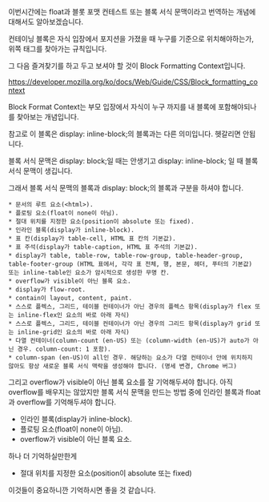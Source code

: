 이번시간에는 float과 블롯 포맷 컨테스트 또는 블록 서식 문맥이라고 번역하는 개념에 대해서도 알아보겠습니다.

컨테이닝 블록은 자식 입장에서 포지션을 가졌을 때 누구를 기준으로 위치해야하는가, 위쪽 태그를 찾아가는 규칙입니다.

그 다음 즐겨찾기를 하고 두고 보셔야 할 것이 Block Formatting Context입니다.

https://developer.mozilla.org/ko/docs/Web/Guide/CSS/Block_formatting_context

Block Format Context는 부모 입장에서 자식이 누구 까지를 내 블록에 포함해야되나를 찾아보는 개념입니다.

참고로 이 블록은 display: inline-block;의 블록과는 다른 의미입니다. 헷갈리면 안됩니다.

블록 서식 문맥은 display: block;일 때는 안생기고 display: inline-block; 일 때 블록 서식 문맥이 생깁니다. 

그래서 블록 서식 문맥의 블록과 display: block;의 블록과 구분을 하셔야 합니다.

```
* 문서의 루트 요소(<html>).
* 플로팅 요소(float이 none이 아님).
* 절대 위치를 지정한 요소(position이 absolute 또는 fixed).
* 인라인 블록(display가 inline-block).
* 표 칸(display가 table-cell, HTML 표 칸의 기본값).
* 표 주석(display가 table-caption, HTML 표 주석의 기본값).
* display가 table, table-row, table-row-group, table-header-group, table-footer-group (HTML 표에서, 각각 표 전체, 행, 본문, 헤더, 푸터의 기본값) 또는 inline-table인 요소가 암시적으로 생성한 무명 칸.
* overflow가 visible이 아닌 블록 요소.
* display가 flow-root.
* contain이 layout, content, paint.
* 스스로 플렉스, 그리드, 테이블 컨테이너가 아닌 경우의 플렉스 항목(display가 flex 또는 inline-flex인 요소의 바로 아래 자식)
* 스스로 플렉스, 그리드, 테이블 컨테이너가 아닌 경우의 그리드 항목(display가 grid 또는 inline-grid인 요소의 바로 아래 자식)
* 다열 컨테이너(column-count (en-US) 또는 (column-width (en-US)가 auto가 아닌 경우. column-count: 1 포함).
* column-span (en-US)이 all인 경우. 해당하는 요소가 다열 컨테이너 안에 위치하지 않아도 항상 새로운 블록 서식 맥락을 생성해야 합니다. (명세 변경, Chrome 버그)
```

그리고 overflow가 visible이 아닌 블록 요소를 잘 기억해두셔야 합니다. 아직 overflow를 배우지는 않았지만 블록 서식 문맥을 만드는 방법 중에 인라인 블록과 float과 overflow를 기억해두셔야 합니다.

* 인라인 블록(display가 inline-block).
* 플로팅 요소(float이 none이 아님).
* overflow가 visible이 아닌 블록 요소.

하나 더 기억하실만한게 

* 절대 위치를 지정한 요소(position이 absolute 또는 fixed)

이것들이 중요하니깐 기억하시면 좋을 것 같습니다. 







